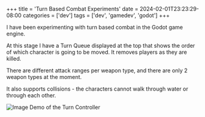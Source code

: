 +++
title = 'Turn Based Combat Experiments'
date = 2024-02-01T23:23:29-08:00
categories = ['dev']
tags = ['dev', 'gamedev', 'godot']
+++


I have been experimenting with turn based combat in the Godot game engine.

At this stage I have a Turn Queue displayed at the top that shows the order of which character is going to be moved. It removes players as they are killed.

There are different attack ranges per weapon type, and there are only 2 weapon types at the moment.

It also supports collisions - the characters cannot walk through water or through each other.

![Image Demo of the Turn Controller](/gif/2024-02-01-turn-queue.gif)